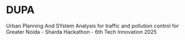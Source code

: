 # DUPA
Urban Planning And SYstem Analysis for traffic and pollution control for Greater Noida - Sharda Hackathon - 6th Tech Innovation 2025

